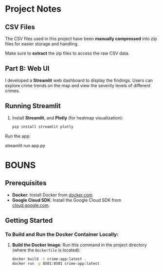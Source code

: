 # Project Notes

## CSV Files

The CSV files used in this project have been **manually compressed** into zip files for easier storage and handling. 

Make sure to **extract** the zip files to access the raw CSV data.

## Part B: Web UI
I developed a **Streamlit** web dashboard to display the findings. Users can explore crime trends on the map and view the severity levels of different crimes.

## Running Streamlit
1. Install **Streamlit**, and **Plotly** (for heatmap visualization):
   ```bash
   pip install streamlit plotly

Run the app:

streamlit run app.py

# BOUNS
## Prerequisites

- **Docker**: Install Docker from [docker.com](https://www.docker.com/products/docker-desktop).
- **Google Cloud SDK**: Install the Google Cloud SDK from [cloud.google.com](https://cloud.google.com/sdk/docs/install).

## Getting Started

### To Build and Run the Docker Container Locally:

1. **Build the Docker Image**:
   Run this command in the project directory (where the `Dockerfile` is located):

   ```bash
   docker build -t crime-app:latest .
   docker run -p 8501:8501 crime-app:latest

